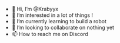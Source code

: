 - 👋 Hi, I’m @Krabyyx
- 👀 I’m interested in a lot of things !
- 🌱 I’m currently learning to build a robot
- 💞️ I’m looking to collaborate on nothing yet
- 📫 How to reach me on Discord

<!---
Krabyyx/Krabyyx is a ✨ special ✨ repository because its `README.md` (this file) appears on your GitHub profile.
You can click the Preview link to take a look at your changes.
--->
